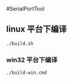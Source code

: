 <!--
 * @Description: 
 * @Author: vincent_xjw@163.com
 * @Date: 2023-11-14 14:35:44
 * @LastEditTime: 2023-11-14 14:53:10
 * @LastEditors: vincent_xjw@163.com
-->
#SerialPortTool

## linux 平台下编译
```
./build.sh
```

### win32 平台下编译
```
./build-win.cmd
```
